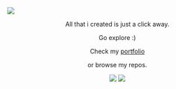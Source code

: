 
<img  src="https://github.com/reddyfede/reddyfede/assets/106488356/31669b05-869f-4ab4-8489-4ecf74a8cdf9">

<p align="center">All that i created is just a click away.</p>
<p align="center">Go explore :)</p>
<p align="center">Check my <a href='https://reddyfede.netlify.app/'>portfolio</a></p> 
<p align="center">or browse my repos.</p>

<p align="center">
  <img src="https://github-readme-stats.vercel.app/api?username=reddyfede&show_icons=true&theme=transparent&card_width=350">
  <img src="https://streak-stats.demolab.com/?user=reddyfede&theme=transparent&border_radius=4.5&date_format=j%20M%5B%20Y%5D&card_width=350">
</p>


